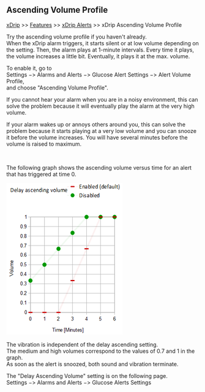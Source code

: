 ## Ascending Volume Profile  
[xDrip](../README.md) >> [Features](./Features_page.md) >> [xDrip Alerts](./Alerts_page.md) >> xDrip Ascending Volume Profile  
  
Try the ascending volume profile if you haven't already.  
When the xDrip alarm triggers, it starts silent or at low volume depending on the setting.  Then, the alarm plays at 1-minute intervals.  Every time it plays, the volume increases a little bit.  Eventually, it plays it at the max. volume.  
  
To enable it, go to  
Settings &#8722;> Alarms and Alerts &#8722;> Glucose Alert Settings &#8722;> Alert Volume Profile,  
and choose "Ascending Volume Profile".  

If you cannot hear your alarm when you are in a noisy environment, this can solve the problem because it will eventually play the alarm at the very high volume.  

If your alarm wakes up or annoys others around you, this can solve the problem because it starts playing at a very low volume and you can snooze it before the volume increases.  You will have several minutes before the volume is raised to maximum.  

<br/>  

The following graph shows the ascending volume versus time for an alert that has triggered at time 0.  
  
![](./Alerts/images/AscendingVolume.png)  
  
The vibration is independent of the delay ascending setting.  
The medium and high volumes correspond to the values of 0.7 and 1 in the graph.  
As soon as the alert is snoozed, both sound and vibration terminate.   
  
The "Delay Ascending Volume" setting is on the following page.  
Settings &#8722;> Alarms and Alerts &#8722;> Glucose Alerts Settings  
  
  
